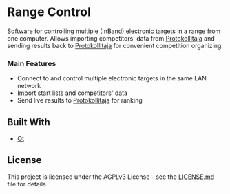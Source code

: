 # Range Control
Software for controlling multiple (InBand) electronic targets in a range from one computer. Allows importing competitors' data from [Protokollitaja](https://github.com/ymeramees/protokollitaja) and sending results back to [Protokollitaja](https://github.com/ymeramees/protokollitaja) for convenient competition organizing.

### Main Features
* Connect to and control multiple electronic targets in the same LAN network
* Import start lists and competitors' data
* Send live results to [Protokollitaja](https://github.com/ymeramees/protokollitaja) for ranking

## Built With

* [Qt](http://www.qt-project.org)

## License

This project is licensed under the AGPLv3 License - see the [LICENSE.md](LICENSE.md) file for details
